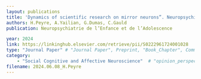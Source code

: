 ```yaml
---
layout: publications
title: 'Dynamics of scientific research on mirror neurons”. Neuropsychiatrie de l’Enfance et de l’Adolescence.'
authors: H.Peyre, A.Yailian, G.Dumas, C.Gauld
publication: Neuropsychiatrie de l’Enfance et de l’Adolescence

year: 2024
link: https://linkinghub.elsevier.com/retrieve/pii/S0222961724001028
type: "Journal Paper" # "Journal Paper", Preprint, "Book_Chapter", Comment, "Poster_Conference"
category: 
    - "Social Cognitive and Affective Neuroscience"  # "opinion_perspectives", Review, Computational, Social Cognitive and Affective Neuroscience, Experimental
filename: 2024.06.08_H.Peyre
---
```

